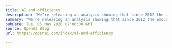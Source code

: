 ```yaml
---
title: AI and efficiency
description: "We’re releasing an analysis showing that since 2012 the amount of compute needed to train a neural net to the same performance on ImageNet classification has been decreasing by a factor of 2 every 16 months. Compared to 2012, it now takes 44 times less compute to train a neural network to the level of AlexNet (by contrast, Moore’s Law would yield an 11x cost improvement over this period). Our results suggest that for AI tasks with high levels of recent investment, algorithmic progress has yielded more gains than classical hardware efficiency."
summary: "We’re releasing an analysis showing that since 2012 the amount of compute needed to train a neural net to the same performance on ImageNet classification has been decreasing by a factor of 2 every 16 months. Compared to 2012, it now takes 44 times less compute to train a neural network to the level of AlexNet (by contrast, Moore’s Law would yield an 11x cost improvement over this period). Our results suggest that for AI tasks with high levels of recent investment, algorithmic progress has yielded more gains than classical hardware efficiency."
pubDate: Tue, 05 May 2020 07:00:00 GMT
source: OpenAI Blog
url: https://openai.com/index/ai-and-efficiency

---
```


